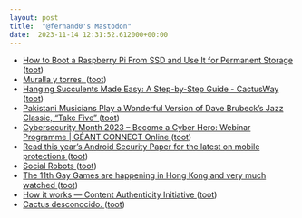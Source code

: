 ```yaml
---
layout: post
title:  "@fernand0's Mastodon"
date:  2023-11-14 12:31:52.612000+00:00
---
```

*  [How to Boot a Raspberry Pi From SSD and Use It for Permanent Storage  ](https://www.makeuseof.com/how-to-boot-raspberry-pi-ssd-permanent-storage/) ([toot](https://mastodon.social/@fernand0/111408913620123984))
*  [Muralla y torres. ](https://www.flickr.com/photos/fernand0/53304783364) ([toot](https://mastodon.social/@fernand0/111408661895199500))
*  [Hanging Succulents Made Easy: A Step-by-Step Guide - CactusWay ](https://cactusway.com/hanging-succulents-made-easy-a-step-by-step-guide) ([toot](https://mastodon.social/@fernand0/111408562192791098))
*  [Pakistani Musicians Play a Wonderful Version of Dave Brubeck’s Jazz Classic, “Take Five” ](https://www.openculture.com/2023/08/pakistani-musicians-play-a-delightful-version-of-dave-brubecks-jazz-classic-take-five.htm) ([toot](https://mastodon.social/@fernand0/111408344751661630))
*  [Cybersecurity Month 2023 – Become a Cyber Hero: Webinar Programme \| GÉANT CONNECT Online ](https://connect.geant.org/2023/09/13/cybersecurity-month-2023-become-a-cyber-hero-webinar-programm) ([toot](https://mastodon.social/@fernand0/111408274006725524))
*  [Read this year’s Android Security Paper for the latest on mobile protections ](https://blog.google/products/android-enterprise/android-security-paper-2023) ([toot](https://mastodon.social/@fernand0/111407886828659715))
*  [Social Robots ](https://www.so-bots.co) ([toot](https://mastodon.social/@fernand0/111406467828626250))
*  [The 11th Gay Games are happening in Hong Kong and very much watched ](https://globalvoices.org/2023/11/02/the-11th-gay-games-are-happening-in-hong-kong-and-very-much-watched) ([toot](https://mastodon.social/@fernand0/111404812423838146))
*  [How it works — Content Authenticity Initiative ](https://contentauthenticity.org/how-it-work) ([toot](https://mastodon.social/@fernand0/111404616086952418))
*  [Cactus desconocido. ](https://avecesunafoto.wordpress.com/2023/11/13/cactus-desconocido) ([toot](https://mastodon.social/@fernand0/111404582051870530))
